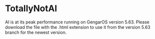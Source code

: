 # TotallyNotAI
AI is at its peak performance running on GengarOS version 5.63. Please download the file with the .html extension to use it from the version 5.63 branch for the newest version.
